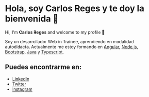 # Hola, soy **Carlos Reges** y te doy la bienvenida 👋
Hi, I'm **Carlos Reges** and welcome to my profile 👋

<!--**carlosreges/carlosreges** is a ✨ _special_ ✨ repository because its `README.md` (this file) appears on your GitHub profile.

Here are some ideas to get you started:-->

Soy un desarrollador Web in Trainee, aprendiendo en modalidad autodidacta. Actualmente me estoy formando en [Angular](https://angular.io), [Node.js](https://nodejs.org/), [Bootstrap](https://getbootstrap.com/), [Java](https://www.java.com/es/) y [Typescript](https://www.typescriptlang.org).

<!--## Últimos articulos publicados

- [Crear un componente en Svelte y publicarlo en NPM](https://alextomas.com/blog/crear-componente-svelte-publicar-npm-package)
- [El operador SPREAD en JavaScript](https://alextomas.com/blog/operador-spread-javascript)
- [Dos formas de unir objetos en JavaScript](https://alextomas.com/blog/dos-formas-unir-objetos-javascript)
- [Condicionales y operadores lógicos en Svelte](https://alextomas.com/blog/condicionales-operadores-logicos-svelte)
- [Cómo crear una galería de imágenes en Svelte](https://alextomas.com/blog/crear-galeria-imagenes-con-svelte)-->

## Puedes encontrarme en:

<!-- Web personal [alextomas.com](https://alextomas.com)-->
- [LinkedIn](https://www.linkedin.com/in/carlosreges/)
- [Twitter](https://www.twitter.com/carlosreges)
- [Instagram](https://www.instagram.com/carlosreges/)

<!--
- 🔭 I’m currently working on ...
- 🌱 I’m currently learning Java , Node.js, Angular and Typescript.
- 👯 I’m looking to collaborate on ...
- 🤔 I’m looking for help with ...
- 💬 Ask me about ...
- 📫 How to reach me: ...
- 😄 Pronouns: ...
- ⚡ Fun fact: ...
-->
